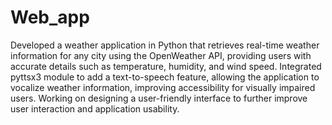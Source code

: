 # Web_app

Developed a weather application in Python that retrieves real-time weather information for any city using the OpenWeather API, providing
users with accurate details such as temperature, humidity, and wind speed.
Integrated pyttsx3 module to add a text-to-speech feature, allowing the application to vocalize weather information, improving accessibility for
visually impaired users.
Working on designing a user-friendly interface to further improve user interaction and application usability.
